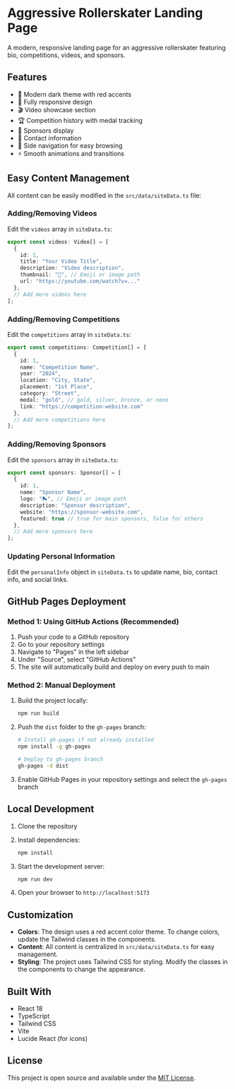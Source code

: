 
# Aggressive Rollerskater Landing Page

A modern, responsive landing page for an aggressive rollerskater featuring bio, competitions, videos, and sponsors.

## Features

- 🎨 Modern dark theme with red accents
- 📱 Fully responsive design
- 🎬 Video showcase section
- 🏆 Competition history with medal tracking
- 🤝 Sponsors display
- 📧 Contact information
- 🧭 Side navigation for easy browsing
- ⚡ Smooth animations and transitions

## Easy Content Management

All content can be easily modified in the `src/data/siteData.ts` file:

### Adding/Removing Videos
Edit the `videos` array in `siteData.ts`:
```typescript
export const videos: Video[] = [
  {
    id: 1,
    title: "Your Video Title",
    description: "Video description",
    thumbnail: "🎥", // Emoji or image path
    url: "https://youtube.com/watch?v=..."
  },
  // Add more videos here
];
```

### Adding/Removing Competitions
Edit the `competitions` array in `siteData.ts`:
```typescript
export const competitions: Competition[] = [
  {
    id: 1,
    name: "Competition Name",
    year: "2024",
    location: "City, State",
    placement: "1st Place",
    category: "Street",
    medal: "gold", // gold, silver, bronze, or none
    link: "https://competition-website.com"
  },
  // Add more competitions here
];
```

### Adding/Removing Sponsors
Edit the `sponsors` array in `siteData.ts`:
```typescript
export const sponsors: Sponsor[] = [
  {
    id: 1,
    name: "Sponsor Name",
    logo: "🛼", // Emoji or image path
    description: "Sponsor description",
    website: "https://sponsor-website.com",
    featured: true // true for main sponsors, false for others
  },
  // Add more sponsors here
];
```

### Updating Personal Information
Edit the `personalInfo` object in `siteData.ts` to update name, bio, contact info, and social links.

## GitHub Pages Deployment

### Method 1: Using GitHub Actions (Recommended)

1. Push your code to a GitHub repository
2. Go to your repository settings
3. Navigate to "Pages" in the left sidebar
4. Under "Source", select "GitHub Actions"
5. The site will automatically build and deploy on every push to main

### Method 2: Manual Deployment

1. Build the project locally:
   ```bash
   npm run build
   ```

2. Push the `dist` folder to the `gh-pages` branch:
   ```bash
   # Install gh-pages if not already installed
   npm install -g gh-pages
   
   # Deploy to gh-pages branch
   gh-pages -d dist
   ```

3. Enable GitHub Pages in your repository settings and select the `gh-pages` branch

## Local Development

1. Clone the repository
2. Install dependencies:
   ```bash
   npm install
   ```

3. Start the development server:
   ```bash
   npm run dev
   ```

4. Open your browser to `http://localhost:5173`

## Customization

- **Colors**: The design uses a red accent color theme. To change colors, update the Tailwind classes in the components.
- **Content**: All content is centralized in `src/data/siteData.ts` for easy management.
- **Styling**: The project uses Tailwind CSS for styling. Modify the classes in the components to change the appearance.

## Built With

- React 18
- TypeScript
- Tailwind CSS
- Vite
- Lucide React (for icons)

## License

This project is open source and available under the [MIT License](LICENSE).
